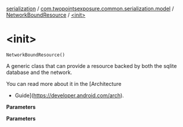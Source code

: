 [serialization](../../index.md) / [com.twopointsexposure.common.serialization.model](../index.md) / [NetworkBoundResource](index.md) / [&lt;init&gt;](./-init-.md)

# &lt;init&gt;

`NetworkBoundResource()`

A generic class that can provide a resource backed by both the sqlite database and the network.

You can read more about it in the [Architecture

* Guide](https://developer.android.com/arch).

**Parameters**

**Parameters**

